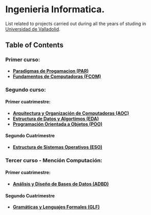 # Ingenieria Informatica.
List related to projects carried out during all the years of studing in [Universidad de Valladolid](http://www.uva.es).

## Table of Contents

### Primer curso:
- **[Paradigmas de Progamacion (PAR)](#item1)**
- **[Fundamentos de Computadoras (FCOM)](#item1)**


### Segundo curso:
#### Primer cuatrimestre: 
- **[Arquitectura y Organización de Computadoras (AOC)](#item1)**
- **[Estructura de Datos y Algortimos (EDA)](#item1)**
- **[Programación Orientada a Objetos (POO)](#item1)**

#### Segundo Cuatrimestre
- **[Estructura de Sistemas Operativos (ESO)](#item6)**


### Tercer curso - Mención Computación:
#### Primer cuatrimestre: 
- **[Análisis y Diseño de Bases de Datos (ADBD)](#item1)**


#### Segundo Cuatrimestre
- **[Gramáticas y Lenguajes Formales (GLF)](#item6)**

